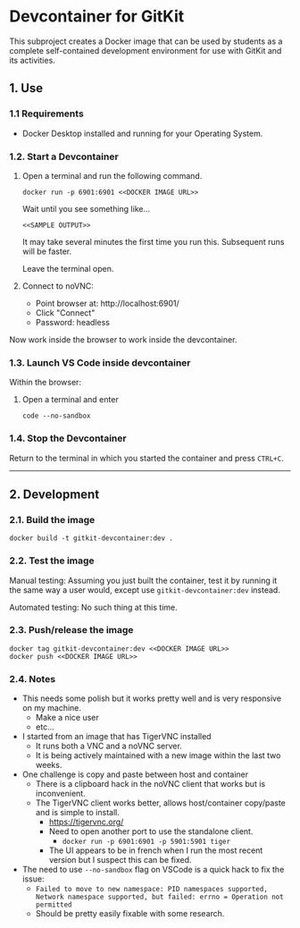 # Devcontainer for GitKit

This subproject creates a Docker image that can be used by students
as a complete self-contained development environment for use with
GitKit and its activities.

## 1. Use

### 1.1 Requirements

* Docker Desktop installed and running for your Operating System.

### 1.2. Start a Devcontainer

1. Open a terminal and run the following command.

    ```
    docker run -p 6901:6901 <<DOCKER IMAGE URL>>
    ```

    Wait until you see something like...

    ```
    <<SAMPLE OUTPUT>>
    ```

    It may take several minutes the first time you run this.
    Subsequent runs will be faster.

    Leave the terminal open.

2. Connect to noVNC:

    * Point browser at: http://localhost:6901/
    * Click "Connect"
    * Password: headless


Now work inside the browser to work inside the devcontainer.

### 1.3. Launch VS Code inside devcontainer

Within the browser:

1. Open a terminal and enter

    ```
    code --no-sandbox
    ```


### 1.4. Stop the Devcontainer

Return to the terminal in which you started the container and press `CTRL+C`.

---

## 2. Development

### 2.1. Build the image

```
docker build -t gitkit-devcontainer:dev .
```

### 2.2. Test the image

Manual testing: Assuming you just built the container, test it by running it the same way a user would, except use `gitkit-devcontainer:dev` instead.

Automated testing: No such thing at this time.

### 2.3. Push/release the image

```
docker tag gitkit-devcontainer:dev <<DOCKER IMAGE URL>>
docker push <<DOCKER IMAGE URL>>
```

### 2.4. Notes

* This needs some polish but it works pretty well and is very responsive on my machine.
  * Make a nice user
  * etc...
* I started from an image that has TigerVNC installed
  * It runs both a VNC and a noVNC server.
  * It is being actively maintained with a new image within the last two weeks.
* One challenge is copy and paste between host and container
  * There is a clipboard hack in the noVNC client that works but is inconvenient.
  * The TigerVNC client works better, allows host/container copy/paste and is simple to install.
    *  https://tigervnc.org/
    * Need to open another port to use the standalone client.
      * `docker run -p 6901:6901 -p 5901:5901 tiger`
    * The UI appears to be in french when I run the most recent version but I suspect this can be fixed.
* The need to use `--no-sandbox` flag on VSCode is a quick hack to fix the issue:
  * `Failed to move to new namespace: PID namespaces supported, Network namespace supported, but failed: errno = Operation not permitted`
  * Should be pretty easily fixable with some research.
